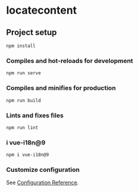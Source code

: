 # locatecontent

## Project setup
```
npm install
```

### Compiles and hot-reloads for development
```
npm run serve
```

### Compiles and minifies for production
```
npm run build
```

### Lints and fixes files
```
npm run lint
```

### i vue-i18n@9

```
npm i vue-i18n@9
```

### Customize configuration
See [Configuration Reference](https://cli.vuejs.org/config/).
